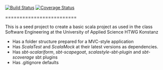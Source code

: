 [![Build Status](https://travis-ci.org/ThimoSchaub/SE-Ain.svg?branch=master)](https://travis-ci.org/ThimoSchaub/SE-Ain)
[![Coverage Status](https://coveralls.io/repos/github/ThimoSchaub/SE-Ain/badge.svg?branch=master)](https://coveralls.io/github/ThimoSchaub/SE-Ain?branch=master)

=========================

This is a seed project to create a basic scala project as used in the
class Software Engineering at the University of Applied Science HTWG Konstanz

* Has a folder structure prepared for a MVC-style application
* Has *ScalaTest* and *ScalaMock* at their latest versions as dependencies.
* Has *sbt-scalariform*, *sbt-scapegoat*, *scalastyle-sbt-plugin* and *sbt-scoverage* sbt plugins
* Has .gitignore defaults
